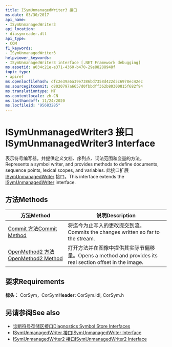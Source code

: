 ```yaml
---
title: ISymUnmanagedWriter3 接口
ms.date: 03/30/2017
api_name:
- ISymUnmanagedWriter3
api_location:
- diasymreader.dll
api_type:
- COM
f1_keywords:
- ISymUnmanagedWriter3
helpviewer_keywords:
- ISymUnmanagedWriter3 interface [.NET Framework debugging]
ms.assetid: a034c21e-e371-4360-b470-29e88288948f
topic_type:
- apiref
ms.openlocfilehash: dfc2e39a6a39e7386bd7358d422d5c6978ec42ec
ms.sourcegitcommit: d8020797a6657d0fbbdff362b80300815f682f94
ms.translationtype: MT
ms.contentlocale: zh-CN
ms.lasthandoff: 11/24/2020
ms.locfileid: "95683285"
---
```

# <a name="isymunmanagedwriter3-interface"></a><span data-ttu-id="62f4e-102">ISymUnmanagedWriter3 接口</span><span class="sxs-lookup"><span data-stu-id="62f4e-102">ISymUnmanagedWriter3 Interface</span></span>

<span data-ttu-id="62f4e-103">表示符号编写器，并提供定义文档、序列点、词法范围和变量的方法。</span><span class="sxs-lookup"><span data-stu-id="62f4e-103">Represents a symbol writer, and provides methods to define documents, sequence points, lexical scopes, and variables.</span></span> <span data-ttu-id="62f4e-104">此接口扩展 [ISymUnmanagedWriter](isymunmanagedwriter-interface.md) 接口。</span><span class="sxs-lookup"><span data-stu-id="62f4e-104">This interface extends the [ISymUnmanagedWriter](isymunmanagedwriter-interface.md) interface.</span></span>  
  
## <a name="methods"></a><span data-ttu-id="62f4e-105">方法</span><span class="sxs-lookup"><span data-stu-id="62f4e-105">Methods</span></span>  
  
|<span data-ttu-id="62f4e-106">方法</span><span class="sxs-lookup"><span data-stu-id="62f4e-106">Method</span></span>|<span data-ttu-id="62f4e-107">说明</span><span class="sxs-lookup"><span data-stu-id="62f4e-107">Description</span></span>|  
|------------|-----------------|  
|[<span data-ttu-id="62f4e-108">Commit 方法</span><span class="sxs-lookup"><span data-stu-id="62f4e-108">Commit Method</span></span>](isymunmanagedwriter3-commit-method.md)|<span data-ttu-id="62f4e-109">将迄今为止写入的更改提交到流。</span><span class="sxs-lookup"><span data-stu-id="62f4e-109">Commits the changes written so far to the stream.</span></span>|  
|[<span data-ttu-id="62f4e-110">OpenMethod2 方法</span><span class="sxs-lookup"><span data-stu-id="62f4e-110">OpenMethod2 Method</span></span>](isymunmanagedwriter3-openmethod2-method.md)|<span data-ttu-id="62f4e-111">打开方法并在图像中提供其实际节偏移量。</span><span class="sxs-lookup"><span data-stu-id="62f4e-111">Opens a method and provides its real section offset in the image.</span></span>|  
  
## <a name="requirements"></a><span data-ttu-id="62f4e-112">要求</span><span class="sxs-lookup"><span data-stu-id="62f4e-112">Requirements</span></span>  

 <span data-ttu-id="62f4e-113">**标头：** CorSym，CorSym</span><span class="sxs-lookup"><span data-stu-id="62f4e-113">**Header:** CorSym.idl, CorSym.h</span></span>  
  
## <a name="see-also"></a><span data-ttu-id="62f4e-114">另请参阅</span><span class="sxs-lookup"><span data-stu-id="62f4e-114">See also</span></span>

- [<span data-ttu-id="62f4e-115">诊断符号存储区接口</span><span class="sxs-lookup"><span data-stu-id="62f4e-115">Diagnostics Symbol Store Interfaces</span></span>](diagnostics-symbol-store-interfaces.md)
- [<span data-ttu-id="62f4e-116">ISymUnmanagedWriter 接口</span><span class="sxs-lookup"><span data-stu-id="62f4e-116">ISymUnmanagedWriter Interface</span></span>](isymunmanagedwriter-interface.md)
- [<span data-ttu-id="62f4e-117">ISymUnmanagedWriter2 接口</span><span class="sxs-lookup"><span data-stu-id="62f4e-117">ISymUnmanagedWriter2 Interface</span></span>](isymunmanagedwriter2-interface.md)
